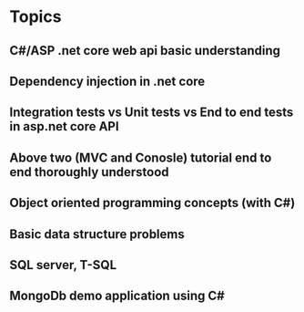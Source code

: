 # Topics
## C#/ASP .net core web api basic understanding
## Dependency injection in .net core
## Integration tests vs Unit tests vs End to end tests in asp.net core API
## Above two (MVC and Conosle) tutorial end to end thoroughly understood
## Object oriented programming concepts (with C#)
## Basic data structure problems
## SQL server, T-SQL
## MongoDb demo application using C#
